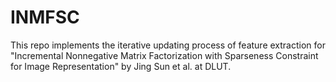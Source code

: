 # INMFSC
This repo implements the iterative updating process of feature extraction for "Incremental Nonnegative Matrix Factorization with Sparseness Constraint for Image Representation" by Jing Sun et al. at DLUT.
